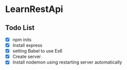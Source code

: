 # LearnRestApi

## Todo List

- [x] npm inits
- [x] Install express
- [x] setting Babel to use Es6
- [x] Create server
- [x] Install nodemon using restarting server automatically
